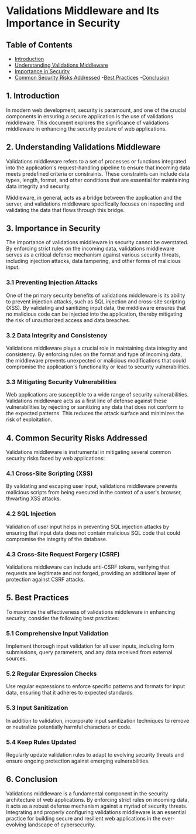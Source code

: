 # Validations Middleware and Its Importance in Security

## Table of Contents

- [Introduction](#introduction)
- [Understanding Validations Middleware](#understanding-validations-middleware)
- [Importance in Security](#importance-in-security)
- [Common Security Risks Addressed](#common-security-risks-addressed)
-[Best Practices](#best-practices)
-[Conclusion](#conclusion)

## 1. Introduction

In modern web development, security is paramount, and one of the crucial components in ensuring a secure application is the use of validations middleware. This document explores the significance of validations middleware in enhancing the security posture of web applications.

## 2. Understanding Validations Middleware

Validations middleware refers to a set of processes or functions integrated into the application's request-handling pipeline to ensure that incoming data meets predefined criteria or constraints. These constraints can include data types, length, format, and other conditions that are essential for maintaining data integrity and security.

Middleware, in general, acts as a bridge between the application and the server, and validations middleware specifically focuses on inspecting and validating the data that flows through this bridge.

## 3. Importance in Security

The importance of validations middleware in security cannot be overstated. By enforcing strict rules on the incoming data, validations middleware serves as a critical defense mechanism against various security threats, including injection attacks, data tampering, and other forms of malicious input.

### 3.1 Preventing Injection Attacks

One of the primary security benefits of validations middleware is its ability to prevent injection attacks, such as SQL injection and cross-site scripting (XSS). By validating and sanitizing input data, the middleware ensures that no malicious code can be injected into the application, thereby mitigating the risk of unauthorized access and data breaches.

### 3.2 Data Integrity and Consistency

Validations middleware plays a crucial role in maintaining data integrity and consistency. By enforcing rules on the format and type of incoming data, the middleware prevents unexpected or malicious modifications that could compromise the application's functionality or lead to security vulnerabilities.

### 3.3 Mitigating Security Vulnerabilities

Web applications are susceptible to a wide range of security vulnerabilities. Validations middleware acts as a first line of defense against these vulnerabilities by rejecting or sanitizing any data that does not conform to the expected patterns. This reduces the attack surface and minimizes the risk of exploitation.

## 4. Common Security Risks Addressed

Validations middleware is instrumental in mitigating several common security risks faced by web applications:

### 4.1 Cross-Site Scripting (XSS)

By validating and escaping user input, validations middleware prevents malicious scripts from being executed in the context of a user's browser, thwarting XSS attacks.

### 4.2 SQL Injection

Validation of user input helps in preventing SQL injection attacks by ensuring that input data does not contain malicious SQL code that could compromise the integrity of the database.

### 4.3 Cross-Site Request Forgery (CSRF)

Validations middleware can include anti-CSRF tokens, verifying that requests are legitimate and not forged, providing an additional layer of protection against CSRF attacks.

## 5. Best Practices

To maximize the effectiveness of validations middleware in enhancing security, consider the following best practices:

### 5.1 Comprehensive Input Validation

Implement thorough input validation for all user inputs, including form submissions, query parameters, and any data received from external sources.

### 5.2 Regular Expression Checks

Use regular expressions to enforce specific patterns and formats for input data, ensuring that it adheres to expected standards.

### 5.3 Input Sanitization

In addition to validation, incorporate input sanitization techniques to remove or neutralize potentially harmful characters or code.

### 5.4 Keep Rules Updated

Regularly update validation rules to adapt to evolving security threats and ensure ongoing protection against emerging vulnerabilities.

## 6. Conclusion

Validations middleware is a fundamental component in the security architecture of web applications. By enforcing strict rules on incoming data, it acts as a robust defense mechanism against a myriad of security threats. Integrating and properly configuring validations middleware is an essential practice for building secure and resilient web applications in the ever-evolving landscape of cybersecurity.
